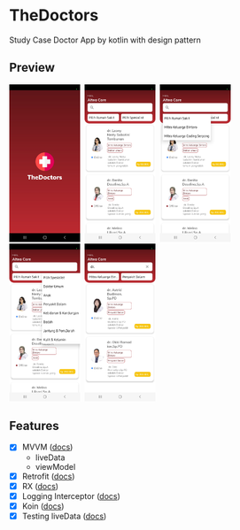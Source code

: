 # TheDoctors
Study Case Doctor App by kotlin with design pattern

## Preview
<img src="https://github.com/IrfanNawawi/TheDoctors/blob/master/Screenshot_20221127-222434_TheDoctors.jpg" width=128 />&nbsp;
<img src="https://github.com/IrfanNawawi/TheDoctors/blob/master/Screenshot_20221127-222500_TheDoctors.jpg" width=128 />&nbsp;
<img src="https://github.com/IrfanNawawi/TheDoctors/blob/master/Screenshot_20221127-222509_TheDoctors.jpg" width=128 />&nbsp;
<img src="https://github.com/IrfanNawawi/TheDoctors/blob/master/Screenshot_20221127-222514_TheDoctors.jpg" width=128 />&nbsp;
<img src="https://github.com/IrfanNawawi/TheDoctors/blob/master/Screenshot_20221127-222551_TheDoctors.jpg" width=128 />&nbsp;

## Features
- [x] MVVM ([docs](https://github.com/IrfanNawawi/MahasiswaApp))
   - liveData
   - viewModel
- [x] Retrofit ([docs](https://square.github.io/retrofit/))
- [x] RX ([docs](https://github.com/ReactiveX/RxAndroid))
- [x] Logging Interceptor ([docs](https://github.com/square/okhttp/tree/master/okhttp-logging-interceptor))
- [x] Koin ([docs](https://www.youtube.com/watch?v=EathumJlWh8&ab_channel=PhilippLackner))
- [x] Testing liveData ([docs](https://github.com/dicodingacademy/a352-android-intermediate-labs/tree/main/advanced-testing/LatihanAdvancedTesting%20(livedata)))

